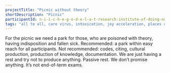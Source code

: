 ```yaml
---
projectTitle: "Picnic without theory"
shortDescription: "Picnic"
participantId: n-i-i-c-h-e-g-o-d-e-l-a-t-research-institute-of-doing-nothing
tags: "all to all, care virus, intoxication, joy acceleration, places of transparency, spontaneous grassroots alternative, yesterday's unalienated celebration"
---
```


For the picnic we need a park for those, who are poisoned with theory, having indisposition and fallen sick. Recommended: a park within easy reach for all participants. Not recommended: codes, citing, cultural production, production of knowledge, documentation. We are just having a rest and try not to produce anything. Passive rest. We don’t promise anything. It’s not end-of-term exams.
